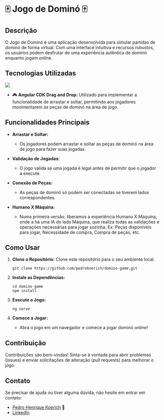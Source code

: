 # 🀄️ Jogo de Dominó 🀄️ 

## Descrição

O Jogo de Dominó é uma aplicação desenvolvida para simular partidas de dominó de forma virtual. Com uma interface intuitiva e recursos robustos, os usuários podem desfrutar de uma experiência autêntica de dominó enquanto jogam online.

## Tecnologias Utilizadas

[![](https://skillicons.dev/icons?i=html,css,ts,angular)](https://skillicons.dev)

- 🎮 **Angular CDK Drag and Drop:** Utilizado para implementar a funcionalidade de arrastar e soltar, permitindo aos jogadores movimentarem as peças de dominó na área de jogo.

## Funcionalidades Principais

- **Arrastar e Soltar:**
  - Os jogadores podem arrastar e soltar as peças de dominó na área de jogo para fazer suas jogadas.

- **Validação de Jogadas:**
  - O jogo valida se uma jogada é legal antes de permitir que o jogador a execute.

- **Conexão de Peças:**
  - As peças de dominó só podem ser conectadas se tiverem lados correspondentes.

- **Humano X Máquina:**
  - Numa primeira versão, liberamos a experiência Humano X Máquina, onde a há uma IA do lado Máquina, que realiza todas as validações e operações necessárias para jogar sozinha. Ex: Peças disponíveis para jogar, Necessidade de compra, Compra de peças, etc.

## Como Usar

1. **Clone o Repositório:** Clone este repositório para o seu ambiente local.
    ```
    git clone https://github.com/pedrokoerich/domino-game.git
    ```

2. **Instale as Dependências:**
    ```
    cd domino-game
    npm install
    ```

3. **Execute o Jogo:**
    ```
    ng serve
    ```

4. **Comece a Jogar:**
   - Abra o jogo em um navegador e comece a jogar dominó online!

## Contribuição

Contribuições são bem-vindas! Sinta-se à vontade para abrir problemas (issues) e enviar solicitações de alteração (pull requests) para melhorar o jogo.

## Contato

Se precisar de ajuda ou tiver alguma dúvida, não hesite em entrar em contato:

- [Pedro Henrique Koerich](https://github.com/pedrokoerich) 📧 
- [LinkedIn](https://www.linkedin.com/in/pedro-henrique-koerich/)
